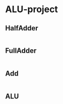 # ALU-project

## HalfAdder

<img scr="./Screenshot 2024-11-21 134936.png"/>

## FullAdder

<img scr="./Screenshot 2024-11-21 173007.png"/>

## Add

<img scr="./Screenshot 2024-11-21 175741.png"/>

## ALU

<img scr="./Screenshot 2024-11-22 170718.png"/>